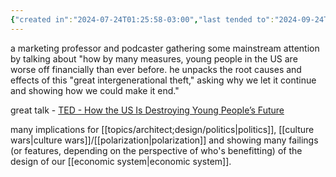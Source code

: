 ```yaml
---
{"created in":"2024-07-24T01:25:58-03:00","last tended to":"2024-09-24T16:15:05-03:00","tags":["communication","politics","economics","youth","intellectuals","person","🌱"],"dg-publish":true,"notestage":["🌱"],"permalink":"/people/references/host/scott-galloway/","dgPassFrontmatter":true,"created":"2024-07-24T01:25:58.188-03:00","updated":"2024-09-24T16:15:05.616-03:00"}
---
```


a marketing professor and podcaster gathering some mainstream attention by talking about "how by many measures, young people in the US are worse off financially than ever before. he unpacks the root causes and effects of this "great intergenerational theft," asking why we let it continue and showing how we could make it end."

great talk - [TED - How the US Is Destroying Young People’s Future](https://www.youtube.com/watch?v=qEJ4hkpQW8E)

many implications for [[topics/architect;design/politics\|politics]], [[culture wars\|culture wars]]/[[polarization\|polarization]] and showing many failings (or features, depending on the perspective of who's benefitting) of the design of our [[economic system\|economic system]].